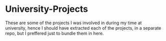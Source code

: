 # University-Projects
These are some of the projects I was involved in during my time at university, hence I should have extracted each of the projects,
in a separate repo, but I preffered just to bundle them in here.
